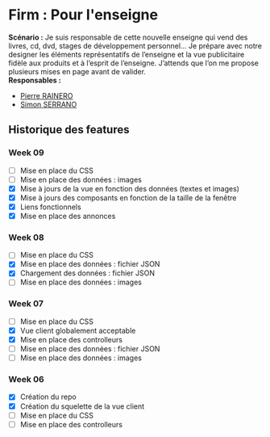 # Firm : Pour l'enseigne
<b>Scénario :</b> Je suis responsable de cette nouvelle enseigne qui vend des livres, cd, dvd, stages de développement personnel… Je prépare avec notre designer les éléments représentatifs de l’enseigne et la vue publicitaire fidèle aux produits et à l’esprit de l’enseigne. J’attends que l’on me propose plusieurs mises en page avant de valider.<br/>
<b>Responsables :</b><br/>
 - [Pierre RAINERO](pierre.rainero@etu.unice.fr)
 - [Simon SERRANO](simon.serrano@etu.unice.fr)

## Historique des features
### Week 09
 - [ ] Mise en place du CSS
 - [ ] Mise en place des données : images
 - [x] Mise à jours de la vue en fonction des données (textes et images)
 - [x] Mise à jours des composants en fonction de la taille de la fenêtre
 - [x] Liens fonctionnels
 - [x] Mise en place des annonces

### Week 08
 - [ ] Mise en place du CSS
 - [x] Mise en place des données : fichier JSON
 - [x] Chargement des données : fichier JSON
 - [ ] Mise en place des données : images

### Week 07
 - [ ] Mise en place du CSS
 - [x] Vue client globalement acceptable
 - [x] Mise en place des controlleurs
 - [ ] Mise en place des données : fichier JSON
 - [ ] Mise en place des données : images
 
### Week 06
 - [x] Création du repo
 - [x] Création du squelette de la vue client
 - [ ] Mise en place du CSS
 - [ ] Mise en place des controlleurs